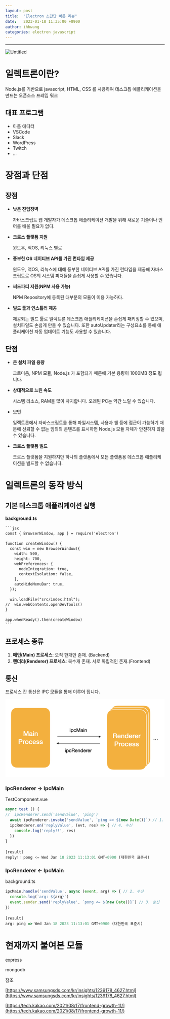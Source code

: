 ```yaml
---
layout: post
title:  "Electron 초간단 빠른 리뷰"
date:   2023-01-18 11:35:00 +0900
author: ihhwang
categories: electron javascript
---
```

<hr/>

![Untitled](https://camo.githubusercontent.com/2ef2a441f9eaa1aca489796981cfa851d9388e08209b08e57526a06b4e604a57/68747470733a2f2f656c656374726f6e6a732e6f72672f696d616765732f656c656374726f6e2d6c6f676f2e737667)
# 일렉트론이란?

Node.js를 기반으로 javascript, HTML, CSS 를 사용하여 데스크톱 애플리케이션을 만드는 오픈소스 프레임 워크

## 대표 프로그램

- 아톰 에디터
- VSCode
- Slack
- WordPress
- Twitch
- ...

# 장점과 단점

## 장점

- **낮은 진입장벽**

  자바스크립트 웹 개발자가 데스크톱 애플리케이션 개발을 위해 새로운 기술이나 언어를 배울 필요가 없다.

- **크로스 플랫폼 지원**

  윈도우, 맥OS, 리눅스 별로

- **풍부한 OS 네이티브 API를 가진 런타임 제공**

  윈도우, 맥OS, 리눅스에 대해 풍부한 네이티브 API를 가진 런타임을 제공해 자바스크립트로 OS의 시스템 피처들을 손쉽게 사용할 수 있습니다.

- **써드파티 지원(NPM 사용 가능)**

  NPM Repository에 등록된 대부분의 모듈이 이용 가능하다.

- **빌드 툴과 인스톨러 제공**

  제공되는 빌드 툴로 일렉트론 데스크톱 애플리케이션을 손쉽게 패키징할 수 있으며, 설치파일도 손쉽게 만들 수 있습니다. 또한 autoUpdater라는 구성요소를 통해 애플리케이션 자동 업데이트 기능도 사용할 수 있습니다.


## 단점

- **큰 설치 파일 용량**

  크로미움, NPM 모듈, Node.js 가 포함되기 때문에 기본 용량이 1000MB 정도 됩니다.

- **상대적으로 느린 속도**

  시스템 리소스, RAM을 많이 차지합니다. 오래된 PC는 약간 느릴 수 있습니다.

- **보안**

  일렉트론에서 자바스크립트를 통해 파일시스템, 사용자 쉘 등에 접근이 가능하기 때문에 신뢰할 수 없는 임의의 콘텐츠를 표시하면 Node.js 모듈 자체가 안전하지 않을 수 있습니다.

- **크로스 플랫폼 빌드**

  크로스 플랫폼을 지원하지만 하나의 플랫폼에서 모든 플랫폼용 데스크톱 애플리케이션을 빌드할 수 없습니다.

# 일렉트론의 동작 방식

  ## 기본 데스크톱 애플리케이션 실행

  **background.ts**

    ```jsx
    const { BrowserWindow, app } = require('electron')
    
    function createWindow() {
      const win = new BrowserWindow({
        width: 500,
        height: 700,
        webPreferences: {
          nodeIntegration: true,
          contextIsolation: false,
        },
        autoHideMenuBar: true,
      });
    
      win.loadFile("src/index.html");
    //  win.webContents.openDevTools()
    }
    
    app.whenReady().then(createWindow)
    ```

  ## 프로세스 종류

1. **메인(Main) 프로세스**: 오직 한개만 존재. (Backend)
2. **렌더러(Renderer) 프로세스**: 복수개 존재. 서로 독립적인 존재.(Frontend)

## 통신

프로세스 간 통신은 IPC 모듈을 통해 이루어 집니다.

![03-18.png](/assets/images/ihhwang/03-18.png)
### IpcRenderer → IpcMain

TestComponent.vue

```jsx
async test () {
//  ipcRenderer.send('sendValue', 'ping')
  await ipcRenderer.invoke('sendValue', `ping => ${new Date()}`) // 1. 송신
  ipcRenderer.on('replyValue', (evt, res) => { // 4. 수신
    console.log('reply!!', res)
  })
}

[result]
reply!! pong <= Wed Jan 18 2023 11:13:01 GMT+0900 (대한민국 표준시)
```

### IpcRenderer ← IpcMain

background.ts

```jsx
ipcMain.handle('sendValue', async (event, arg) => { // 2. 수신
  console.log(`arg: ${arg}`)
  event.sender.send('replyValue', `pong <= ${new Date()}`) // 3. 송신
})

[result]
arg: ping => Wed Jan 18 2023 11:13:01 GMT+0900 (대한민국 표준시)
```

# 현재까지 붙여본 모듈

express

mongodb

참조

[https://www.samsungsds.com/kr/insights/1239178_4627.html](https://www.samsungsds.com/kr/insights/1239178_4627.html)

[https://tech.kakao.com/2021/08/17/frontend-growth-11/](https://tech.kakao.com/2021/08/17/frontend-growth-11/)
